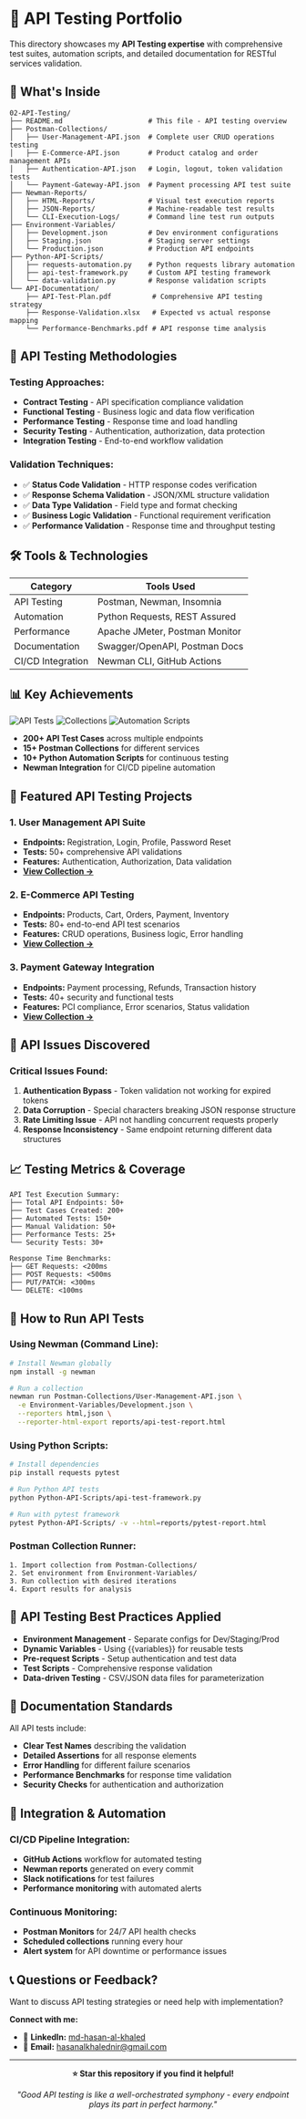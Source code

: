 # 🔌 API Testing Portfolio

This directory showcases my **API Testing expertise** with comprehensive test suites, automation scripts, and detailed documentation for RESTful services validation.

## 📂 What's Inside

```
02-API-Testing/
├── README.md                     # This file - API testing overview
├── Postman-Collections/
│   ├── User-Management-API.json  # Complete user CRUD operations testing
│   ├── E-Commerce-API.json       # Product catalog and order management APIs
│   ├── Authentication-API.json   # Login, logout, token validation tests
│   └── Payment-Gateway-API.json  # Payment processing API test suite
├── Newman-Reports/
│   ├── HTML-Reports/             # Visual test execution reports
│   ├── JSON-Reports/             # Machine-readable test results
│   └── CLI-Execution-Logs/       # Command line test run outputs
├── Environment-Variables/
│   ├── Development.json          # Dev environment configurations
│   ├── Staging.json              # Staging server settings
│   └── Production.json           # Production API endpoints
├── Python-API-Scripts/
│   ├── requests-automation.py    # Python requests library automation
│   ├── api-test-framework.py     # Custom API testing framework
│   └── data-validation.py        # Response validation scripts
└── API-Documentation/
    ├── API-Test-Plan.pdf          # Comprehensive API testing strategy
    ├── Response-Validation.xlsx   # Expected vs actual response mapping
    └── Performance-Benchmarks.pdf # API response time analysis
```

## 🎯 **API Testing Methodologies**

### **Testing Approaches:**
- **Contract Testing** - API specification compliance validation
- **Functional Testing** - Business logic and data flow verification
- **Performance Testing** - Response time and load handling
- **Security Testing** - Authentication, authorization, data protection
- **Integration Testing** - End-to-end workflow validation

### **Validation Techniques:**
- ✅ **Status Code Validation** - HTTP response codes verification
- ✅ **Response Schema Validation** - JSON/XML structure validation
- ✅ **Data Type Validation** - Field type and format checking
- ✅ **Business Logic Validation** - Functional requirement verification
- ✅ **Performance Validation** - Response time and throughput testing

## 🛠️ **Tools & Technologies**

| **Category** | **Tools Used** |
|--------------|----------------|
| API Testing | Postman, Newman, Insomnia |
| Automation | Python Requests, REST Assured |
| Performance | Apache JMeter, Postman Monitor |
| Documentation | Swagger/OpenAPI, Postman Docs |
| CI/CD Integration | Newman CLI, GitHub Actions |

## 📊 **Key Achievements**

![API Tests](https://img.shields.io/badge/API%20Tests-200+-brightgreen)
![Collections](https://img.shields.io/badge/Collections-15+-blue)
![Automation Scripts](https://img.shields.io/badge/Python%20Scripts-10+-orange)

- **200+ API Test Cases** across multiple endpoints
- **15+ Postman Collections** for different services
- **10+ Python Automation Scripts** for continuous testing
- **Newman Integration** for CI/CD pipeline automation

## 🚀 **Featured API Testing Projects**

### **1. User Management API Suite**
- **Endpoints:** Registration, Login, Profile, Password Reset
- **Tests:** 50+ comprehensive API validations
- **Features:** Authentication, Authorization, Data validation
- **[View Collection →](Postman-Collections/User-Management-API.json)**

### **2. E-Commerce API Testing**
- **Endpoints:** Products, Cart, Orders, Payment, Inventory
- **Tests:** 80+ end-to-end API test scenarios
- **Features:** CRUD operations, Business logic, Error handling
- **[View Collection →](Postman-Collections/E-Commerce-API.json)**

### **3. Payment Gateway Integration**
- **Endpoints:** Payment processing, Refunds, Transaction history
- **Tests:** 40+ security and functional tests
- **Features:** PCI compliance, Error scenarios, Status validation
- **[View Collection →](Postman-Collections/Payment-Gateway-API.json)**

## 🐛 **API Issues Discovered**

### **Critical Issues Found:**
1. **Authentication Bypass** - Token validation not working for expired tokens
2. **Data Corruption** - Special characters breaking JSON response structure
3. **Rate Limiting Issue** - API not handling concurrent requests properly
4. **Response Inconsistency** - Same endpoint returning different data structures

## 📈 **Testing Metrics & Coverage**

```
API Test Execution Summary:
├── Total API Endpoints: 50+
├── Test Cases Created: 200+
├── Automated Tests: 150+
├── Manual Validation: 50+
├── Performance Tests: 25+
└── Security Tests: 30+

Response Time Benchmarks:
├── GET Requests: <200ms
├── POST Requests: <500ms
├── PUT/PATCH: <300ms
└── DELETE: <100ms
```

## 🔧 **How to Run API Tests**

### **Using Newman (Command Line):**
```bash
# Install Newman globally
npm install -g newman

# Run a collection
newman run Postman-Collections/User-Management-API.json \
  -e Environment-Variables/Development.json \
  --reporters html,json \
  --reporter-html-export reports/api-test-report.html
```

### **Using Python Scripts:**
```bash
# Install dependencies
pip install requests pytest

# Run Python API tests
python Python-API-Scripts/api-test-framework.py

# Run with pytest framework
pytest Python-API-Scripts/ -v --html=reports/pytest-report.html
```

### **Postman Collection Runner:**
```
1. Import collection from Postman-Collections/
2. Set environment from Environment-Variables/
3. Run collection with desired iterations
4. Export results for analysis
```

## 🎯 **API Testing Best Practices Applied**

- **Environment Management** - Separate configs for Dev/Staging/Prod
- **Dynamic Variables** - Using {{variables}} for reusable tests
- **Pre-request Scripts** - Setup authentication and test data
- **Test Scripts** - Comprehensive response validation
- **Data-driven Testing** - CSV/JSON data files for parameterization

## 📝 **Documentation Standards**

All API tests include:
- **Clear Test Names** describing the validation
- **Detailed Assertions** for all response elements
- **Error Handling** for different failure scenarios
- **Performance Benchmarks** for response time validation
- **Security Checks** for authentication and authorization

## 🔗 **Integration & Automation**

### **CI/CD Pipeline Integration:**
- **GitHub Actions** workflow for automated testing
- **Newman reports** generated on every commit
- **Slack notifications** for test failures
- **Performance monitoring** with automated alerts

### **Continuous Monitoring:**
- **Postman Monitors** for 24/7 API health checks
- **Scheduled collections** running every hour
- **Alert system** for API downtime or performance issues

## 📞 **Questions or Feedback?**

Want to discuss API testing strategies or need help with implementation?

**Connect with me:**
- 💼 **LinkedIn:** [md-hasan-al-khaled](https://www.linkedin.com/in/md-hasan-al-khaled)
- 📧 **Email:** hasanalkhalednir@gmail.com

---

<div align="center">

**⭐ Star this repository if you find it helpful!**

*"Good API testing is like a well-orchestrated symphony - every endpoint plays its part in perfect harmony."*

</div>
